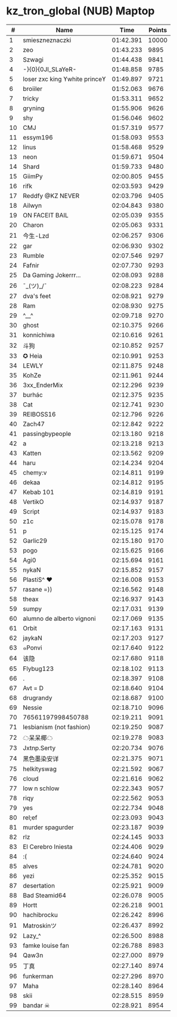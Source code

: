 # kz_tron_global (NUB) Maptop

|  # | Name | Time | Points |
|-------------- | -------------- | -------------- | -------------- | 
| 1 | smieszneznaczki | 01:42.391 | 10000 | 
| 2 | zeo | 01:43.233 | 9895 | 
| 3 | Szwagi | 01:44.438 | 9841 | 
| 4 | -}{0}{0JI_SLaYeR- | 01:48.858 | 9785 | 
| 5 | loser zxc king ϒwhite princeϒ | 01:49.897 | 9721 | 
| 6 | broiiler | 01:52.063 | 9676 | 
| 7 | tricky | 01:53.311 | 9652 | 
| 8 | gryning | 01:55.906 | 9626 | 
| 9 | shy | 01:56.046 | 9602 | 
| 10 | CMJ | 01:57.319 | 9577 | 
| 11 | essym196 | 01:58.093 | 9553 | 
| 12 | linus | 01:58.468 | 9529 | 
| 13 | neon | 01:59.671 | 9504 | 
| 14 | Shard | 01:59.733 | 9480 | 
| 15 | GiimPy | 02:00.805 | 9455 | 
| 16 | rifk | 02:03.593 | 9429 | 
| 17 | Reddfy @KZ NEVER | 02:03.796 | 9405 | 
| 18 | Ailwyn | 02:04.843 | 9380 | 
| 19 | ON FACEIT BAIL | 02:05.039 | 9355 | 
| 20 | Charon | 02:05.063 | 9331 | 
| 21 | 今生-Lzd | 02:06.257 | 9306 | 
| 22 | gar | 02:06.930 | 9302 | 
| 23 | Rumble | 02:07.546 | 9297 | 
| 24 | Fafnir | 02:07.730 | 9293 | 
| 25 | Da Gaming Jokerrr... | 02:08.093 | 9288 | 
| 26 | ¯\_(ツ)_/¯ | 02:08.223 | 9284 | 
| 27 | dva's feet | 02:08.921 | 9279 | 
| 28 | Ram | 02:08.930 | 9275 | 
| 29 | ^__^ | 02:09.718 | 9270 | 
| 30 | ghost | 02:10.375 | 9266 | 
| 31 | konnichiwa | 02:10.616 | 9261 | 
| 32 | 斗狗 | 02:10.852 | 9257 | 
| 33 | ✪ Heia | 02:10.991 | 9253 | 
| 34 | LEWLY | 02:11.875 | 9248 | 
| 35 | KohZe | 02:11.961 | 9244 | 
| 36 | 3xx_EnderMix | 02:12.296 | 9239 | 
| 37 | burhác | 02:12.375 | 9235 | 
| 38 | Cat | 02:12.741 | 9230 | 
| 39 | REIBOSS16 | 02:12.796 | 9226 | 
| 40 | Zach47 | 02:12.842 | 9222 | 
| 41 | passingbypeople | 02:13.180 | 9218 | 
| 42 | a | 02:13.218 | 9213 | 
| 43 | Katten | 02:13.562 | 9209 | 
| 44 | haru | 02:14.234 | 9204 | 
| 45 | chemy:v | 02:14.811 | 9199 | 
| 46 | dekaa | 02:14.812 | 9195 | 
| 47 | Kebab 101 | 02:14.819 | 9191 | 
| 48 | VertikO | 02:14.937 | 9187 | 
| 49 | Script | 02:14.937 | 9183 | 
| 50 | z1c | 02:15.078 | 9178 | 
| 51 | p | 02:15.125 | 9174 | 
| 52 | Garlic29 | 02:15.180 | 9170 | 
| 53 | pogo | 02:15.625 | 9166 | 
| 54 | Agi0 | 02:15.694 | 9161 | 
| 55 | nykaN | 02:15.852 | 9157 | 
| 56 | PlastiS^ ♥ | 02:16.008 | 9153 | 
| 57 | rasane =)) | 02:16.562 | 9148 | 
| 58 | theax | 02:16.937 | 9143 | 
| 59 | sumpy | 02:17.031 | 9139 | 
| 60 | alumno de alberto vignoni | 02:17.069 | 9135 | 
| 61 | Orbit | 02:17.163 | 9131 | 
| 62 | jaykaN | 02:17.203 | 9127 | 
| 63 | ๑Ponvi | 02:17.640 | 9122 | 
| 64 | 该隐 | 02:17.680 | 9118 | 
| 65 | Flybug123 | 02:18.102 | 9113 | 
| 66 | . | 02:18.397 | 9108 | 
| 67 | Avt = D | 02:18.640 | 9104 | 
| 68 | drugrandy | 02:18.687 | 9100 | 
| 69 | Nessie | 02:18.710 | 9096 | 
| 70 | 76561197998450788 | 02:19.211 | 9091 | 
| 71 | lesbianism (not fashion) | 02:19.250 | 9087 | 
| 72 | ☁呆呆椰☁ | 02:19.278 | 9083 | 
| 73 | Jxtnp.Serty | 02:20.734 | 9076 | 
| 74 | 黑色墨染安详 | 02:21.375 | 9071 | 
| 75 | helkityswag | 02:21.592 | 9067 | 
| 76 | cloud | 02:21.616 | 9062 | 
| 77 | low n schlow | 02:22.343 | 9057 | 
| 78 | riqy | 02:22.562 | 9053 | 
| 79 | yes | 02:22.734 | 9048 | 
| 80 | rel;ef | 02:23.093 | 9043 | 
| 81 | murder spagurder | 02:23.187 | 9039 | 
| 82 | rlz | 02:24.145 | 9033 | 
| 83 | El Cerebro Iniesta | 02:24.406 | 9029 | 
| 84 | :( | 02:24.640 | 9024 | 
| 85 | alves | 02:24.781 | 9020 | 
| 86 | yezi | 02:25.352 | 9015 | 
| 87 | desertation | 02:25.921 | 9009 | 
| 88 | Bad Steamid64 | 02:26.078 | 9005 | 
| 89 | Hortt | 02:26.218 | 9001 | 
| 90 | hachibrocku | 02:26.242 | 8996 | 
| 91 | Matroskinツ | 02:26.437 | 8992 | 
| 92 | Lazy_^ | 02:26.500 | 8988 | 
| 93 | famke louise fan | 02:26.788 | 8983 | 
| 94 | Qaw3n | 02:27.000 | 8979 | 
| 95 | 丁真 | 02:27.140 | 8974 | 
| 96 | funkerman | 02:27.296 | 8970 | 
| 97 | Maha | 02:28.140 | 8964 | 
| 98 | skii | 02:28.515 | 8959 | 
| 99 | bandar ☠ | 02:28.921 | 8954 | 

